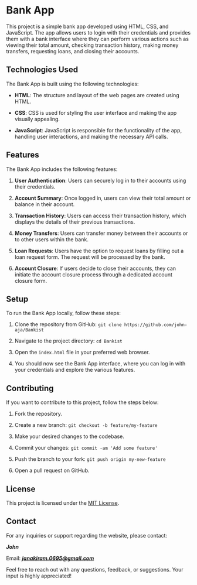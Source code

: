 # Bank App

This project is a simple bank app developed using HTML, CSS, and JavaScript. The app allows users to login with their credentials and provides them with a bank interface where they can perform various actions such as viewing their total amount, checking transaction history, making money transfers, requesting loans, and closing their accounts.

## Technologies Used

The Bank App is built using the following technologies:

- **HTML**: The structure and layout of the web pages are created using HTML.

- **CSS**: CSS is used for styling the user interface and making the app visually appealing.

- **JavaScript**: JavaScript is responsible for the functionality of the app, handling user interactions, and making the necessary API calls.

## Features

The Bank App includes the following features:

1. **User Authentication**: Users can securely log in to their accounts using their credentials.

2. **Account Summary**: Once logged in, users can view their total amount or balance in their account.

3. **Transaction History**: Users can access their transaction history, which displays the details of their previous transactions.

4. **Money Transfers**: Users can transfer money between their accounts or to other users within the bank.

5. **Loan Requests**: Users have the option to request loans by filling out a loan request form. The request will be processed by the bank.

6. **Account Closure**: If users decide to close their accounts, they can initiate the account closure process through a dedicated account closure form.

## Setup

To run the Bank App locally, follow these steps:

1. Clone the repository from GitHub: `git clone https://github.com/john-aja/Bankist`

2. Navigate to the project directory: `cd Bankist`

3. Open the `index.html` file in your preferred web browser.

4. You should now see the Bank App interface, where you can log in with your credentials and explore the various features.

## Contributing

If you want to contribute to this project, follow the steps below:

1. Fork the repository.

2. Create a new branch: `git checkout -b feature/my-feature`

3. Make your desired changes to the codebase.
4. Commit your changes: `git commit -am 'Add some feature'`

5. Push the branch to your fork: `git push origin my-new-feature`

6. Open a pull request on GitHub.

## License

This project is licensed under the [MIT License](LICENSE).

## Contact

For any inquiries or support regarding the website, please contact:

**_John_**

Email: ***janakiram.0695@gmail.com***

Feel free to reach out with any questions, feedback, or suggestions. Your input is highly appreciated!
